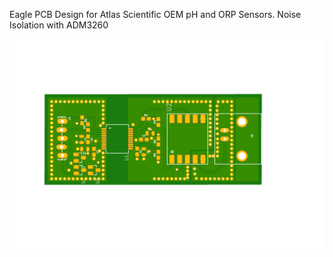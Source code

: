 Eagle PCB Design for Atlas Scientific OEM pH and ORP Sensors. Noise Isolation with ADM3260

![](ADM3260_Breakout.png)